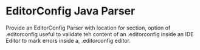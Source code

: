 # EditorConfig Java Parser

Provide an EditorConfig Parser with location for section, option of .editorconfig useful to validate teh content of an .editorconfig inside an IDE Editor to mark errors inside a, .editorconfig editor. 